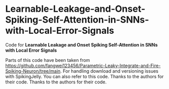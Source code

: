 # Learnable-Leakage-and-Onset-Spiking-Self-Attention-in-SNNs-with-Local-Error-Signals

Code for **Learnable Leakage and Onset Spiking Self-Attention in SNNs with Local Error Signals**

Parts of this code have been taken from https://github.com/fangwei123456/Parametric-Leaky-Integrate-and-Fire-Spiking-Neuron/tree/main. For handling download and versioning issues with SpikingJelly. You can also refer to this code. Thanks to the authors for their code. Thanks to the authors for their code.
